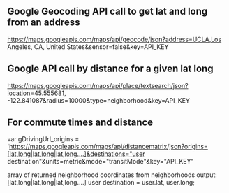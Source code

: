 <!-- Geocoding API key -->
## Google Geocoding API call to get lat and long from an address

https://maps.googleapis.com/maps/api/geocode/json?address=UCLA,Los Angeles, CA, United States&sensor=false&key=API_KEY

## Google API call by distance for a given lat long

https://maps.googleapis.com/maps/api/place/textsearch/json?location=45.555681, -122.841087&radius=10000&type=neighborhood&key=API_KEY

## For commute times and distance
var gDrivingUrl_origins = 'https://maps.googleapis.com/maps/api/distancematrix/json?origins=[lat,long|lat,long|lat,long....]&destinations="user destination"&units=metric&mode="transitMode"&key="API_KEY"

array of returned neighborhood coordinates from neighborhoods output: [lat,long|lat,long|lat,long....]
user destination = user.lat, user.long;
